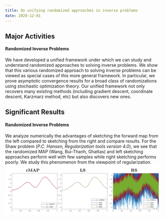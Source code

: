```yaml
---
title: On unifying randomized approaches in inverse problems
date: 2020-12-01
---
```




<!--more-->

## Major Activities
#### Randomized Inverse Problems
We have developed a unified framework under which we can study and understand
randomized approaches to solving inverse problems. We show that this 
various randomized approach to solving inverse problems can be viewed
as special cases of this more general framework. In particular, we prove
asymptotic convergence results for a broad class of randomizations using 
stochastic optimization theory. Our unified framework not only recovers many existing methods (including gradient descent, coordinate descent, Karzmarz method, etc) but also discovers new ones.

<!---
#### Ensemble Kalman Filter (EnKF) through the lens of duality
The EnKF for inverse problems can be viewed as a special case of the randomized right sketching algorithm. Due to the randomization of the covariance matrix (Regularization) involved, the right sketching algorithm often yields poor results as evident from the Figure below. Therefore, iterative versions of the EnKF is often employed for higher estimation accuracy. We take a new look at the Ensemble Kalman Filter through the lens
of duality. In particular, we show that by dealing with a randomized Lagrangian dual function, the estimation equations as well as asymptotic/non asymptotic convergence results can be derived for the EnKF.  Furthermore, we show that such an interpretation allows one to design improved EnKF algorithms for finding the inverse solution which converges faster.
--->



## Significant Results


#### Randomized Inverse Problems
We analyze numerically the advantages of sketching the forward map 
from the left compared to sketching from the right and compare results.
For the Shaw problem (*P.C. Hansen, Regularization tools version 4.0*), 
we see that the randomized MAP (Wang, Bui-Thanh, Ghattas) and 
left sketching approaches perform well with few samples while right sketching 
performs poorly. We study this phenomenon from the viewpoint of regularization. 
![Randomized inverse solutions to Shaw problem](randomized_IP_shaw.png)

<!-- Some beautiful pictures or videos could go here -->
<!-- [![acoustic-elastic wave equation video](/assets/figures/jon/mangll_animation_frame.png)](/assets/figures/jon/mangll_animation_trimmed.ogv "Mangll video") -->


